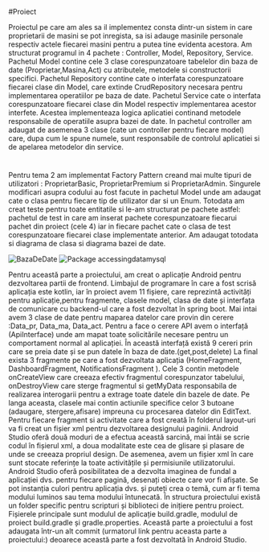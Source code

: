 #Proiect

Proiectul pe care am ales sa il implementez consta dintr-un sistem in care proprietarii de masini se pot inregista, sa isi adauge masinile 
personale respectiv actele fiecarei masini pentru a putea tine evidenta acestora. Am structurat programul in 4 pachete : Controller, Model, 
Repository, Service. Pachetul Model contine cele 3 clase corespunzatoare tabelelor din baza de date (Proprietar,Masina,Act) cu atributele, 
metodele si constructorii specifici. Pachetul Repository contine cate o interfata corespunzatoare fiecarei clase din Model, care  extinde 
CrudRepository necesara pentru implementarea operatiilor pe baza de date. Pachetul Service cate o interfata corespunzatoare fiecarei clase 
din Model respectiv implementarea acestor interfete. Acestea implementeaza logica aplicatiei continand metodele responsabile de operatiile 
asupra bazei de date. In pachetul controller am adaugat de asemenea 3 clase (cate un controller pentru fiecare model) care, dupa cum le 
spune numele, sunt responsabile de controlul aplicatiei si de apelarea metodelor din service.

#
Pentru tema 2 am implementat Factory Pattern creand mai multe tipuri de utilizatori : ProprietarBasic, ProprietarPremium si ProprietarAdmin. Singurele modificari asupra codului au fost facute in pachetul Model unde am adaugat cate o clasa pentru fiecare tip de utilizator dar si un Enum. Totodata am creat teste pentru toate entitatile si le-am structurat pe pachete astfel: pachetul de test in care am inserat pachete corespunzatoare fiecarui pachet din proiect (cele 4) iar in fiecare pachet cate o clasa de test corespunzatoare fiecarei clase implementate anterior. Am adaugat totodata si diagrama de clasa si diagrama bazei de date.

![BazaDeDate](https://user-images.githubusercontent.com/72455865/170509605-2d1748dc-bc80-4268-9f31-ccb4fb7d34d1.png)
![Package accessingdatamysql](https://user-images.githubusercontent.com/72455865/170509801-98ab8a3a-10f3-4faa-a54a-cb385a071009.png)

Pentru această parte a proiectului, am creat o aplicație Android pentru dezvoltarea partii de frontend. Limbajul de programare în care a fost scrisă aplicația este kotlin, iar în proiect avem 11 fișiere, care reprezintă activități pentru aplicație,pentru fragmente, clasele model, clasa de date și interfața de comunicare cu backend-ul care a fost dezvoltat în spring boot.
Mai intai avem 3 clase de date pentru maparea datelor care provin din cerere :Data_pr, Data_ma, Data_act.
Pentru a face o cerere API avem o interfață (ApiInterface) unde am mapat toate solicitările necesare pentru un comportament normal al aplicației. În această interfață există 9 cereri prin care se preia date și se pun datele în baza de date.(get,post,delete)
La final exista 3 fragmente pe care a fost dezvoltata aplicația (HomeFragment, DashboardFragment, NotificationsFragment ). Cele 3 contin metodele onCreateView care creeaza efectiv fragmentul corespunzator tabelului, onDestroyView care sterge fragmentul si getMyData responsabila de realizarea interogarii pentru a extrage toate datele din bazele de date. Pe langa aceasta, clasele mai contin actiunile specifice celor 3 butoane (adaugare, stergere,afisare) impreuna cu procesarea datelor din EditText.
Pentru fiecare fragment si activitate care a fost creată în folderul layout-uri va fi creat un fișier xml pentru dezvoltarea designului paginii. Android Studio oferă două moduri de a efectua această sarcină, mai întâi se scrie codul în fișierul xml, a doua modalitate este cea de glisare și plasare de unde se creeaza propriul design. De asemenea, avem un fișier xml în care sunt stocate referințe la toate activitățile și permisiunile utilizatorului. Android Studio oferă posibilitatea de a dezvolta imaginea de fundal a aplicației dvs. pentru fiecare pagină, desenați obiecte care vor fi afișate. Se pot instanția culori pentru aplicația dvs. și puteți crea o temă, cum ar fi tema modului luminos sau tema modului întunecată. În structura proiectului există un folder specific pentru scripturi și biblioteci de inițiere pentru proiect. Fișierele principale sunt modulul de aplicație build.gradle, modulul de proiect build.gradle și gradle.properties.
Această parte a proiectului a fost adaugata într-un alt commit (urmatorul link pentru aceasta parte a proiectului:) deoarece această parte a fost dezvoltată în Android Studio.
